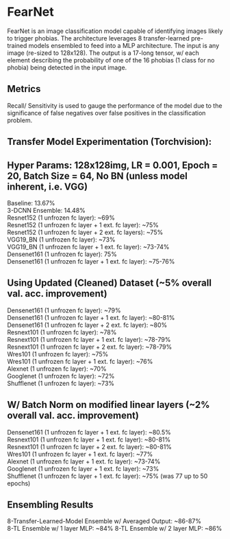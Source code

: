 # FearNet

FearNet is an image classification model capable of identifying images likely to trigger phobias. The architecture leverages 8 transfer-learned pre-trained models ensembled to feed into a MLP architecture. 
The input is any image (re-sized to 128x128). The output is a 17-long tensor, w/ each element describing the probability of one of the 16 phobias (1 class for no phobia) being detected in the input image.

Metrics
--------
Recall/ Sensitivity is used to gauge the performance of the model due to the significance of false negatives over false positives in the classification problem.

Transfer Model Experimentation (Torchvision):
----------------------------------------------
Hyper Params: 128x128img, LR = 0.001, Epoch = 20, Batch Size = 64, No BN (unless model inherent, i.e. VGG)   
-------------------------------------------------------
Baseline: 13.67%   
3-DCNN Ensemble: 14.48%   
Resnet152 (1 unfrozen fc layer): ~69%  
Resnet152 (1 unfrozen fc layer + 1 ext. fc layer): ~75%  
Resnet152 (1 unfrozen fc layer + 2 ext. fc layers): ~75%  
VGG19_BN (1 unfrozen fc layer): ~73%  
VGG19_BN (1 unfrozen fc layer + 1 ext. fc layer): ~73-74%  
Densenet161 (1 unfrozen fc layer): 75%  
Densenet161 (1 unfrozen fc layer + 1 ext. fc layer): ~75-76%  

Using Updated (Cleaned) Dataset (~5% overall val. acc. improvement)  
-----------------------------------------------------
Densenet161 (1 unfrozen fc layer): ~79%    
Densenet161 (1 unfrozen fc layer + 1 ext. fc layer): ~80-81%  
Densenet161 (1 unfrozen fc layer + 2 ext. fc layer): ~80%  
Resnext101 (1 unfrozen fc layer): ~78%   
Resnext101 (1 unfrozen fc layer + 1 ext. fc layer): ~78-79%    
Resnext101 (1 unfrozen fc layer + 2 ext. fc layer): ~78-79%   
Wres101 (1 unfrozen fc layer): ~75%  
Wres101 (1 unfrozen fc layer + 1 ext. fc layer): ~76%     
Alexnet (1 unfrozen fc layer): ~70%    
Googlenet (1 unfrozen fc layer): ~72%   
Shufflenet (1 unfrozen fc layer): ~73%    

W/ Batch Norm on modified linear layers (~2% overall val. acc. improvement)  
--------------------------------------
Densenet161 (1 unfrozen fc layer + 1 ext. fc layer): ~80.5%   
Resnext101 (1 unfrozen fc layer + 1 ext. fc layer): ~80-81%   
Resnext101 (1 unfrozen fc layer + 2 ext. fc layer): ~80-81%   
Wres101 (1 unfrozen fc layer + 1 ext. fc layer): ~77%     
Alexnet (1 unfrozen fc layer + 1 ext. fc layer): ~73-74%    
Googlenet (1 unfrozen fc layer + 1 ext. fc layer): ~73%     
Shufflenet (1 unfrozen fc layer + 1 ext. fc layer): ~75% (was 77 up to 50 epochs)      

Ensembling Results   
-------------------
8-Transfer-Learned-Model Ensemble w/ Averaged Output: ~86-87%   
8-TL Ensemble w/ 1 layer MLP: ~84%
8-TL Ensemble w/ 2 layer MLP: ~86%
